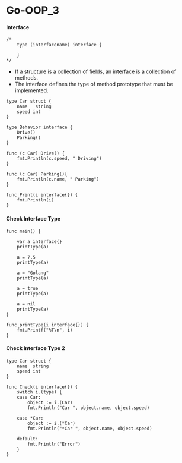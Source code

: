 # Go-OOP_3

#### Interface

```
/*
    type (interfacename) interface {

	}
*/
```

* If a structure is a collection of fields, an interface is a collection of methods.
* The interface defines the type of method prototype that must be implemented.

```
type Car struct {
	name   string
	speed int
}

type Behavior interface {
	Drive()
    Parking()
}

func (c Car) Drive() {
	fmt.Println(c.speed, " Driving")
}

func (c Car) Parking(){
    fmt.Println(c.name, " Parking")
}

func Print(i interface{}) {
	fmt.Println(i)
}
```

#### Check Interface Type

```
func main() {

	var a interface{}
	printType(a)

	a = 7.5
	printType(a)

	a = "Golang"
	printType(a)

	a = true
	printType(a)

	a = nil
	printType(a)
}

func printType(i interface{}) {
	fmt.Printf("%T\n", i)
}
```

#### Check Interface Type 2

```
type Car struct {
	name  string
	speed int
}

func Check(i interface{}) {
	switch i.(type) {
	case Car:
		object := i.(Car)
		fmt.Println("Car ", object.name, object.speed)

	case *Car:
		object := i.(*Car)
		fmt.Println("*Car ", object.name, object.speed)

	default:
		fmt.Println("Error")
	}
}
```